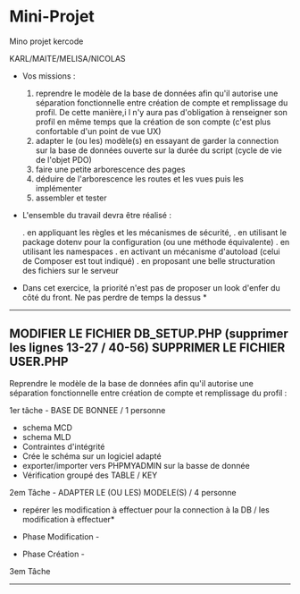 # Mini-Projet
Mino projet kercode

KARL/MAITE/MELISA/NICOLAS

- Vos missions :

   1. reprendre le modèle de la base de données afin qu'il autorise une séparation fonctionnelle entre création de compte et remplissage du profil. 
      De cette manière,i l n'y aura pas d'obligation à renseigner son profil en même temps que la création de son compte (c'est plus confortable d'un point de vue UX)
   2. adapter le (ou les) modèle(s) en essayant de garder la connection sur la base de données ouverte sur la durée du script (cycle de vie de l'objet PDO)
   3. faire une petite arborescence des pages
   4. déduire de l'arborescence les routes et les vues puis les implémenter
   5. assembler et tester


- L'ensemble du travail devra être réalisé :

    . en appliquant les règles et les mécanismes de sécurité,
    . en utilisant le package dotenv pour la configuration (ou une méthode équivalente)
    . en utilisant les namespaces
    . en activant un mécanisme d'autoload (celui de Composer est tout indiqué)
    . en proposant une belle structuration des fichiers sur le serveur


 * Dans cet exercice, la priorité n'est pas de proposer un look d'enfer du côté du front. Ne pas perdre de temps la dessus *
 
 
 -------------------------------------------------------------------------------------------------------------------------------------------------------------
 MODIFIER LE FICHIER DB_SETUP.PHP (supprimer les lignes  13-27 / 40-56)
 SUPPRIMER LE FICHIER USER.PHP
 -------------------------------------------------------------------------------------------------------------------------------------------------------------
 
 Reprendre le modèle de la base de données afin qu'il autorise une séparation fonctionnelle entre création de compte et remplissage du profil : 
 
 1er tâche - BASE DE BONNEE / 1 personne 

  - schema MCD 
  - schema MLD 
  - Contraintes d'intégrité
  - Crée le schéma sur un logiciel adapté
  - exporter/importer vers PHPMYADMIN sur la basse de donnée 
  - Vérification groupé des TABLE / KEY
  
  
2em Tâche - ADAPTER LE (OU LES) MODELE(S) / 4 personne 
  
   * repérer les modification à effectuer pour la connection à la DB / les modification à effectuer*
  
   * Phase Modification - 
  
   * Phase Création -
  
  
3em Tâche 
 
 
 
 -------------------------------------------------------------------------------------------------------------------------------------------------------------
